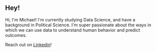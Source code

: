 ## Hey!


Hi, I'm Michael! I'm currently studying Data Science, and have a background in Political Science. I'm super passionate about the ways in which we can use data to understand human behavior and predict outcomes.

Reach out on [Linkedin](https://www.linkedin.com/in/michael-ralston-4829bb1aa/)!

